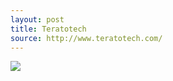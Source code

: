 ```yaml
---
layout: post
title: Teratotech
source: http://www.teratotech.com/
---
```


<img src="{{ site.baseurl }}/img/statap_img/teratotech.png">
